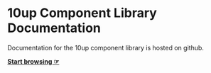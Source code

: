 # 10up Component Library Documentation

Documentation for the 10up component library is hosted on github.

**[Start browsing ☞](https://10up.github.io/wp-component-library/)**

